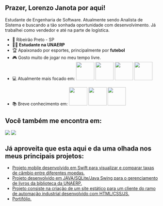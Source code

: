 ## Prazer, Lorenzo Janota por aqui!
Estudante de Engenharia de Software. Atualmente sendo Analista de Sistema e buscando a tão sonhada oportunidade com desenvolvimento.
Já trabalhei como vendedor e até na parte de logística.

- 📌 Ribeirão Preto - SP
- 👨‍🎓 **Estudante na UNAERP**
- 🏆 Apaixonado por esportes, principalmente por **futebol**
- 🎮 Gosto muito de jogar no meu tempo livre.
- 💻 Atualmente mais focado em:
  <div style="display: inline">
   <img widht='60' height='60' src="https://cdn.jsdelivr.net/gh/devicons/devicon@latest/icons/swift/swift-original.svg"/>
   <img widht='60' height='60' src="https://cdn.jsdelivr.net/gh/devicons/devicon@latest/icons/xcode/xcode-original.svg"/>
   <img widht='60' height='60' src="https://cdn.jsdelivr.net/gh/devicons/devicon@latest/icons/git/git-original.svg"/>
   <img widht='60' height='60' src="https://cdn.jsdelivr.net/gh/devicons/devicon@latest/icons/apple/apple-original.svg"/>
 </div>
 
- 📚 Breve conhecimento em:
  <div style="display: inline">
   <img widht='60' height='60' src="https://cdn.jsdelivr.net/gh/devicons/devicon@latest/icons/java/java-original-wordmark.svg"/>
   <img widht='60' height='60' src="https://cdn.jsdelivr.net/gh/devicons/devicon@latest/icons/microsoftsqlserver/microsoftsqlserver-original-wordmark.svg"/>
   <img widht='60' height='60' src="https://cdn.jsdelivr.net/gh/devicons/devicon@latest/icons/c/c-original.svg"/>
    <!-- Peguei os icones no site devicons
   <img widht='60' height='60' src="https://cdn.jsdelivr.net/gh/devicons/devicon@latest/icons/html5/html5-original-wordmark.svg"/>
   <img widht='60' height='60' src="https://cdn.jsdelivr.net/gh/devicons/devicon@latest/icons/css3/css3-original-wordmark.svg"/>
    -->
  </div>

 ## Você também me encontra em:
  <a href="https://www.linkedin.com/in/lorenzo-janota-9b1177235/"><img src="https://img.shields.io/badge/linkedin-%230077B5.svg?style=for-the-badge&logo=linkedin&logoColor=white"></a>
  <a href="https://www.instagram.com/lo_janota/?next=%2F"><img src="https://img.shields.io/badge/Instagram-%23E4405F.svg?style=for-the-badge&logo=Instagram&logoColor=white"></a>

## Já aproveita que esta aqui e da uma olhada nos meus principais projetos:
- <a href="https://github.com/Lo-Janota/ExchangeRates"> Projeto mobile desenvolvido em Swift para visualizar e comparar taxas de câmbio entre diferentes moedas.</a>
- <a href="https://github.com/Lo-Janota/LibrarySystem"> Projeto desenvolvido em JAVA/SQLite/Java Swing para o gerenciamento de livros da biblioteca da UNAERP.</a>
- <a href="https://github.com/Lo-Janota/SiteProject"> Projeto consiste na criação de um site estático para um cliente do ramo de automação industrial desenvolvido com HTML/CSS/JS.</a>
- <a href="https://github.com/Lo-Janota/Portifolio"> Portifólio.</a>

